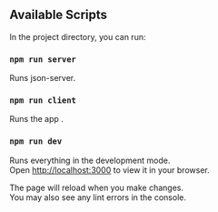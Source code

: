 ## Available Scripts

In the project directory, you can run:

### `npm run server`

Runs json-server.

### `npm run client`

Runs the app .

### `npm run dev`

Runs everything in the development mode.\
Open [http://localhost:3000](http://localhost:3000) to view it in your browser.

The page will reload when you make changes.\
You may also see any lint errors in the console.
